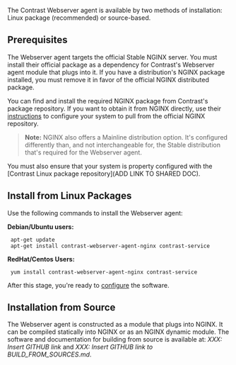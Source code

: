 <!--
title: "Install the Contrast Webserver Agent"
description: "Installation instructions for the Contrast Webserver agent"
tags: "installation agent webserver nginx linux package source"
-->

The Contrast Webserver agent is available by two methods of installation: Linux package (recommended) or source-based.

## Prerequisites 

The Webserver agent targets the official Stable NGINX server. You must install their official package as a dependency for Contrast's Webserver agent module that plugs into it. If you have a distribution's NGINX package installed, you must remove it in favor of the official NGINX distributed package.

You can find and install the required NGINX package from Contrast's package repository. If you want to obtain it from NGINX directly, use their [instructions](http://nginx.org/en/linux_packages.html) to configure your system to pull from the official NGINX repository. 

> **Note:** NGINX also offers a Mainline distribution option. It's configured differently than, and not interchangeable for, the Stable distribution that's required for the Webserver agent. 

You must also ensure that your system is property configured with the [Contrast Linux package repository](ADD LINK TO SHARED DOC).

## Install from Linux Packages

Use the following commands to install the Webserver agent: 

**Debian/Ubuntu users:**

```
 apt-get update
 apt-get install contrast-webserver-agent-nginx contrast-service
```

**RedHat/Centos Users:**

```
 yum install contrast-webserver-agent-nginx contrast-service
```

After this stage, you're ready to [configure](installation-webserver.html#webserver-config) the software.

## Installation from Source

The Webserver agent is constructed as a module that plugs into NGINX. It can be compiled statically into NGINX or as an NGINX dynamic module. The software and documentation for building from source is available at: _XXX: Insert GITHUB link_ and _XXX: Insert GITHUB link to BUILD_FROM_SOURCES.md_.


